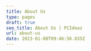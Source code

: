 ```yaml
---
title: About Us
type: pages
draft: true
seo_title: About Us | PCIdeaz
url: about-us
date: 2023-01-08T09:46:56.835Z
---
```

